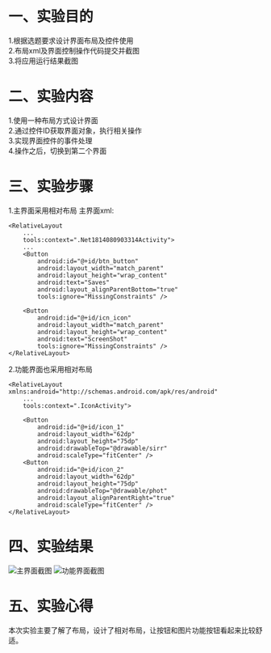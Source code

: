 # 一、实验目的
1.根据选题要求设计界面布局及控件使用  
2.布局xml及界面控制操作代码提交并截图  
3.将应用运行结果截图  
# 二、实验内容
1.使用一种布局方式设计界面  
2.通过控件ID获取界面对象，执行相关操作  
3.实现界面控件的事件处理  
4.操作之后，切换到第二个界面  
# 三、实验步骤
1.主界面采用相对布局
主界面xml:
```
<RelativeLayout
    ...
    tools:context=".Net1814080903314Activity">
    ...
    <Button
        android:id="@+id/btn_button"
        android:layout_width="match_parent"
        android:layout_height="wrap_content"
        android:text="Saves"
        android:layout_alignParentBottom="true"
        tools:ignore="MissingConstraints" />

    <Button
        android:id="@+id/icn_icon"
        android:layout_width="match_parent"
        android:layout_height="wrap_content"
        android:text="ScreenShot"
        tools:ignore="MissingConstraints" />
</RelativeLayout>
```
2.功能界面也采用相对布局
```
<RelativeLayout xmlns:android="http://schemas.android.com/apk/res/android"
    ...
    tools:context=".IconActivity">

    <Button
        android:id="@+id/icon_1"
        android:layout_width="62dp"
        android:layout_height="75dp"
        android:drawableTop="@drawable/sirr"
        android:scaleType="fitCenter" />
    <Button
        android:id="@+id/icon_2"
        android:layout_width="62dp"
        android:layout_height="75dp"
        android:drawableTop="@drawable/phot"
        android:layout_alignParentRight="true"
        android:scaleType="fitCenter" />
</RelativeLayout>
```
# 四、实验结果
![主界面截图](https://github.com/AzStartie/android-labs-2020/blob/master/students/net1814080903314/Exp02.png)
![功能界面截图](https://github.com/AzStartie/android-labs-2020/blob/master/students/net1814080903314/Exp04.png)
# 五、实验心得
本次实验主要了解了布局，设计了相对布局，让按钮和图片功能按钮看起来比较舒适。
